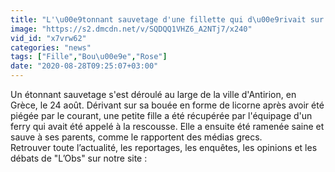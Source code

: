```yaml
---
title: "L'\u00e9tonnant sauvetage d'une fillette qui d\u00e9rivait sur sa bou\u00e9e licorne, en Gr\u00e8ce"
image: "https://s2.dmcdn.net/v/SQDQQ1VHZ6_A2NTj7/x240"
vid_id: "x7vrw62"
categories: "news"
tags: ["Fille","Bou\u00e9e","Rose"]
date: "2020-08-28T09:25:07+03:00"
---
```

Un étonnant sauvetage s'est déroulé au large de la ville d'Antirion, en Grèce, le 24 août. Dérivant sur sa bouée en forme de licorne après avoir été piégée par le courant, une petite fille a été récupérée par l'équipage d'un ferry qui avait été appelé à la rescousse. Elle a ensuite été ramenée saine et sauve à ses parents, comme le rapportent des médias grecs.   <br>Retrouver toute l’actualité, les reportages, les enquêtes, les opinions et les débats de &quot;L’Obs&quot; sur notre site :   <br>
